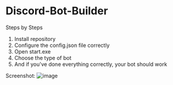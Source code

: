 # Discord-Bot-Builder

Steps by Steps
1. Install repository
2. Configure the config.json file correctly
3. Open start.exe
4. Choose the type of bot
5. And if you've done everything correctly, your bot should work

Screenshot:
![image](https://user-images.githubusercontent.com/110127322/181350691-10331dfc-7839-4f4f-acda-747033810b00.png)
